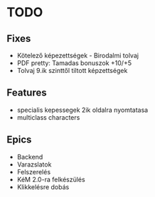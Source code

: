 # TODO

## Fixes
- Kötelező képezettségek - Birodalmi tolvaj
- PDF pretty: Tamadas bonuszok +10/+5
- Tolvaj 9.ik szinttől tiltott képzettségek

## Features
- specialis kepessegek 2ik oldalra nyomtatasa
- multiclass characters

## Epics
- Backend
- Varazslatok
- Felszerelés
- KéM 2.0-ra felkészülés
- Klikkelésre dobás

